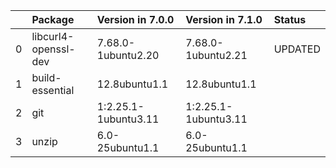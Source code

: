 <!-- markdown-link-check-disable -->

|    | Package              | Version in 7.0.0     | Version in 7.1.0     | Status   |
|---:|:---------------------|:---------------------|:---------------------|:---------|
|  0 | libcurl4-openssl-dev | 7.68.0-1ubuntu2.20   | 7.68.0-1ubuntu2.21   | UPDATED  |
|  1 | build-essential      | 12.8ubuntu1.1        | 12.8ubuntu1.1        |          |
|  2 | git                  | 1:2.25.1-1ubuntu3.11 | 1:2.25.1-1ubuntu3.11 |          |
|  3 | unzip                | 6.0-25ubuntu1.1      | 6.0-25ubuntu1.1      |          |
